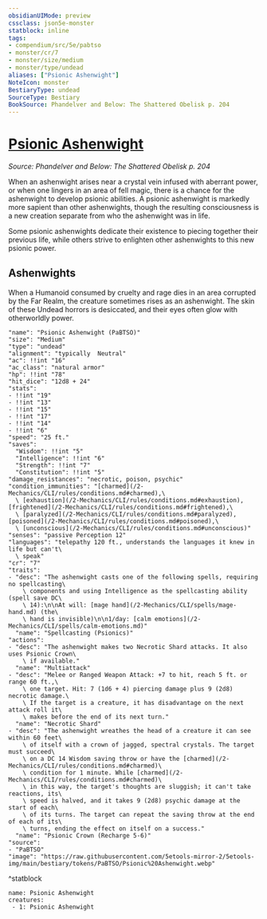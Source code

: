 ```yaml
---
obsidianUIMode: preview
cssclass: json5e-monster
statblock: inline
tags:
- compendium/src/5e/pabtso
- monster/cr/7
- monster/size/medium
- monster/type/undead
aliases: ["Psionic Ashenwight"]
NoteIcon: monster
BestiaryType: undead
SourceType: Bestiary
BookSource: Phandelver and Below: The Shattered Obelisk p. 204
---
```

# [Psionic Ashenwight](2-Mechanics/CLI/bestiary/undead/psionic-ashenwight-pabtso.md)
*Source: Phandelver and Below: The Shattered Obelisk p. 204*  

When an ashenwight arises near a crystal vein infused with aberrant power, or when one lingers in an area of fell magic, there is a chance for the ashenwight to develop psionic abilities. A psionic ashenwight is markedly more sapient than other ashenwights, though the resulting consciousness is a new creation separate from who the ashenwight was in life.

Some psionic ashenwights dedicate their existence to piecing together their previous life, while others strive to enlighten other ashenwights to this new psionic power.

## Ashenwights

When a Humanoid consumed by cruelty and rage dies in an area corrupted by the Far Realm, the creature sometimes rises as an ashenwight. The skin of these Undead horrors is desiccated, and their eyes often glow with otherworldly power.

```statblock
"name": "Psionic Ashenwight (PaBTSO)"
"size": "Medium"
"type": "undead"
"alignment": "typically  Neutral"
"ac": !!int "16"
"ac_class": "natural armor"
"hp": !!int "78"
"hit_dice": "12d8 + 24"
"stats":
- !!int "19"
- !!int "13"
- !!int "15"
- !!int "17"
- !!int "14"
- !!int "6"
"speed": "25 ft."
"saves":
  "Wisdom": !!int "5"
  "Intelligence": !!int "6"
  "Strength": !!int "7"
  "Constitution": !!int "5"
"damage_resistances": "necrotic, poison, psychic"
"condition_immunities": "[charmed](/2-Mechanics/CLI/rules/conditions.md#charmed),\
  \ [exhaustion](/2-Mechanics/CLI/rules/conditions.md#exhaustion), [frightened](/2-Mechanics/CLI/rules/conditions.md#frightened),\
  \ [paralyzed](/2-Mechanics/CLI/rules/conditions.md#paralyzed), [poisoned](/2-Mechanics/CLI/rules/conditions.md#poisoned),\
  \ [unconscious](/2-Mechanics/CLI/rules/conditions.md#unconscious)"
"senses": "passive Perception 12"
"languages": "telepathy 120 ft., understands the languages it knew in life but can't\
  \ speak"
"cr": "7"
"traits":
- "desc": "The ashenwight casts one of the following spells, requiring no spellcasting\
    \ components and using Intelligence as the spellcasting ability (spell save DC\
    \ 14):\n\nAt will: [mage hand](/2-Mechanics/CLI/spells/mage-hand.md) (the\
    \ hand is invisible)\n\n1/day: [calm emotions](/2-Mechanics/CLI/spells/calm-emotions.md)"
  "name": "Spellcasting (Psionics)"
"actions":
- "desc": "The ashenwight makes two Necrotic Shard attacks. It also uses Psionic Crown\
    \ if available."
  "name": "Multiattack"
- "desc": "Melee or Ranged Weapon Attack: +7 to hit, reach 5 ft. or range 60 ft.,\
    \ one target. Hit: 7 (1d6 + 4) piercing damage plus 9 (2d8) necrotic damage.\
    \ If the target is a creature, it has disadvantage on the next attack roll it\
    \ makes before the end of its next turn."
  "name": "Necrotic Shard"
- "desc": "The ashenwight wreathes the head of a creature it can see within 60 feet\
    \ of itself with a crown of jagged, spectral crystals. The target must succeed\
    \ on a DC 14 Wisdom saving throw or have the [charmed](/2-Mechanics/CLI/rules/conditions.md#charmed)\
    \ condition for 1 minute. While [charmed](/2-Mechanics/CLI/rules/conditions.md#charmed)\
    \ in this way, the target's thoughts are sluggish; it can't take reactions, its\
    \ speed is halved, and it takes 9 (2d8) psychic damage at the start of each\
    \ of its turns. The target can repeat the saving throw at the end of each of its\
    \ turns, ending the effect on itself on a success."
  "name": "Psionic Crown (Recharge 5-6)"
"source":
- "PaBTSO"
"image": "https://raw.githubusercontent.com/5etools-mirror-2/5etools-img/main/bestiary/tokens/PaBTSO/Psionic%20Ashenwight.webp"
```
^statblock

```encounter-table
name: Psionic Ashenwight
creatures:
 - 1: Psionic Ashenwight
```